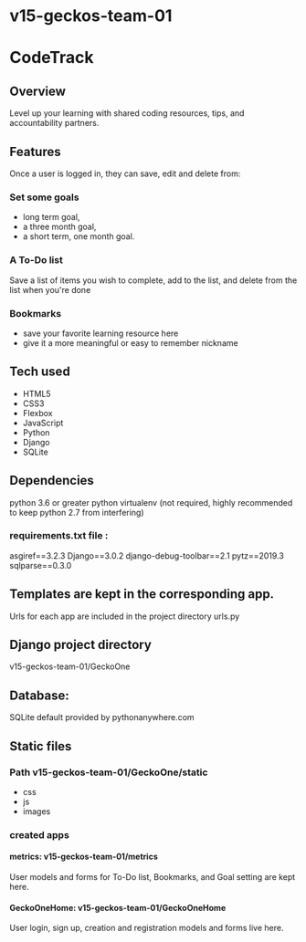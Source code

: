# v15-geckos-team-01
# CodeTrack
## Overview
Level up your learning with shared coding resources, tips, and accountability partners.
## Features
Once a user is logged in, they can save, edit and delete from:

### Set some goals
+ long term goal, 
+ a three month goal,
+ a short term, one month goal.

### A To-Do list
Save a list of items you wish to complete, 
add to the list, and delete from the list when you're done

### Bookmarks
+ save your favorite learning resource here
+ give it a more meaningful or easy to remember nickname


## Tech used
* HTML5
* CSS3
* Flexbox
* JavaScript
* Python
* Django
* SQLite
## Dependencies
python 3.6 or greater
python virtualenv (not required, highly recommended to keep python 2.7 from interfering)
### requirements.txt file :
asgiref==3.2.3
Django==3.0.2
django-debug-toolbar==2.1
pytz==2019.3
sqlparse==0.3.0

## Templates are kept in the corresponding app.

   Urls for each app are included in the project directory urls.py

## Django project directory

   v15-geckos-team-01/GeckoOne

## Database:

   SQLite default provided by pythonanywhere.com

## Static files
### Path v15-geckos-team-01/GeckoOne/static

* css
* js
* images



### created apps
#### metrics: v15-geckos-team-01/metrics

User models and forms for To-Do list, Bookmarks, and Goal setting are kept here.

#### GeckoOneHome: v15-geckos-team-01/GeckoOneHome

User login, sign up, creation and registration models and forms live here.
